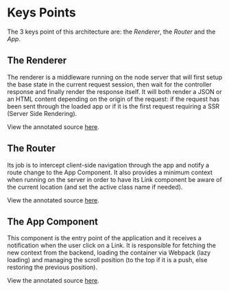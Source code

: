 # Keys Points

The 3 keys point of this architecture are: the _Renderer_, the _Router_ and the _App_.

## The Renderer
The renderer is a middleware running on the node server that will first setup the base state in the current request session, then wait for the controller response and finally render the response itself.
It will both render a JSON or an HTML content depending on the origin of the request: if the request has been sent through the loaded app or if it is the first request requiring a SSR (Server Side Rendering).

View the annotated source [here](/annotated/src/server/middlewares/renderer/render.js.html).

## The Router
Its job is to intercept client-side navigation through the app and notify a route change to the App Component.
It also provides a minimum context when running on the server in order to have its Link component be aware of the current location (and set the active class name if needed).

View the annotated source [here](/annotated/src/client/router/Router.jsx.html).

## The App Component
This component is the entry point of the application and it receives a notification when the user click on a Link. It is responsible for fetching the new context from the backend, loading the container via Webpack (lazy loading) and managing the scroll position (to the top if it is a push, else restoring the previous position).

View the annotated source [here](/annotated/src/client/App.jsx.html).
